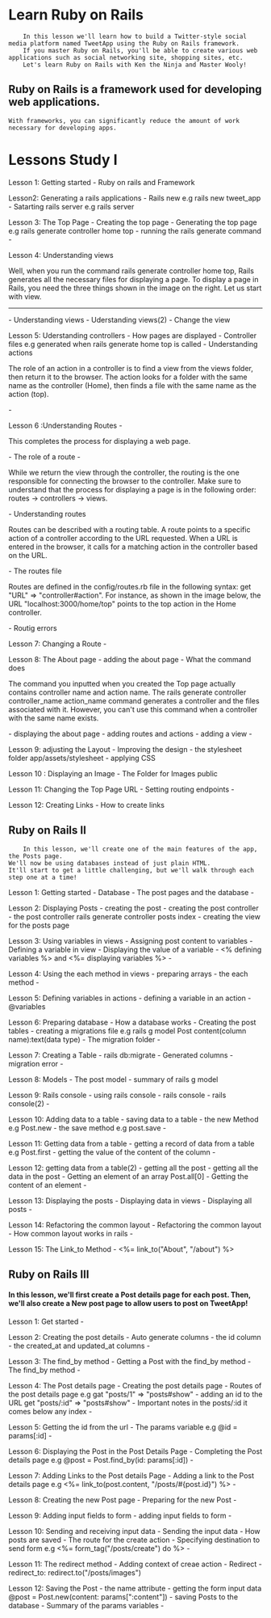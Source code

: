 # Learn Ruby on Rails
```
    In this lesson we'll learn how to build a Twitter-style social media platform named TweetApp using the Ruby on Rails framework.
    If you master Ruby on Rails, you'll be able to create various web applications such as social networking site, shopping sites, etc.
    Let's learn Ruby on Rails with Ken the Ninja and Master Wooly!
```
## Ruby on Rails is a framework used for developing web applications. 
    With frameworks, you can significantly reduce the amount of work necessary for developing apps.
# Lessons Study I

Lesson 1: Getting started
    -  Ruby on rails and Framework

Lesson2: Generating a rails applications
    -  Rails new e.g rails new tweet_app
    -  Satarting rails server e.g rails server

Lesson 3: The Top Page
    -  Creating the top page
    -  Generating the top page e.g rails generate controller home top
    -  running the rails generate command 
    -  

Lesson 4: Understanding views
    <p>Well, when you run the command rails generate controller home top, Rails generates all the necessary files for displaying a page.
        To display a page in Rails, you need the three things shown in the image on the right.
        Let us start with view.</p>
    <hr/>
    -  Understanding views
    -  Uderstanding views(2)
    -  Change the view

Lesson 5: Uderstanding controllers
    -  How pages are displayed
    -  Controller files e.g generated when rails generate home top is called
    -  Understanding actions <p>
The role of an action in a controller is to find a view from the views folder, then return it to the browser. The action looks for a folder with the same name as the controller (Home), then finds a file with the same name as the action (top).</p>
    -  

Lesson 6 :Understanding Routes
    -  <p>This completes the process for displaying a web page.</p>
    -  The role of a route
    -  <p>While we return the view through the controller, the routing is the one responsible for connecting the browser to the controller. Make sure to understand that the process for displaying a page is in the following order: routes → controllers → views.</p>
    -  Understanding routes <p>Routes can be described with a routing table. A route points to a specific action of a controller according to the URL requested. When a URL is entered in the browser, it calls for a matching action in the controller based on the URL.</p>
    -  The routes file <p>
Routes are defined in the config/routes.rb file in the following syntax: get "URL" => "controller#action". For instance, as shown in the image below, the URL "localhost:3000/home/top" points to the top action in the Home controller.</p>
    -  Routig errors

Lesson 7: Changing a Route
    -  

Lesson 8: The About page
    -  adding the about page
    -  What the command does <p>The command you inputted when you created the Top page actually contains controller name and action name. The rails generate controller controller_name action_name command generates a controller and the files associated with it. However, you can't use this command when a controller with the same name exists.</p>
    -  displaying the about page
    -  adding routes and actions
    -  adding a view 
    -  

Lesson 9: adjusting the Layout
    -  Improving the design
    -  the stylesheet folder app/assets/stylesheet
    -  applying CSS

Lesson 10 : Displaying an Image
    -  The Folder for Images public

Lesson 11: Changing the Top Page URL
    -  Setting routing endpoints 
    -  

Lesson 12: Creating Links
    -  How to create links


## Ruby on Rails Ⅱ
```
    In this lesson, we'll create one of the main features of the app, the Posts page.
We'll now be using databases instead of just plain HTML.
It'll start to get a little challenging, but we'll walk through each step one at a time!
```

Lesson 1: Getting started
    -  Database
    -  The post pages and the database
    -  

Lesson 2: Displaying Posts
    -  creating the post
    -  creating the post controller
    -  the post controller rails generate controller posts index
    -  creating the view for the posts page

Lesson 3: Using variables in views
    -  Assigning post content to variables 
    -  Defining a variable in view
    -  Displaying the value of a variable
    -  <% defining variables %> and <%= displaying variables %>
    -  

Lesson 4: Using the each method in views 
    -  preparing arrays
    -  the each method
    -  

Lesson 5: Defining variables in actions
    -  defining a variable in an action
    -  @variables 

Lesson 6: Preparing database
    -  How a database works 
    -  Creating the post tables 
    -  creating a migrations file e.g rails g model Post content(column name):text(data type)
    -  The migration folder
    -  

Lesson 7: Creating a Table
    -  rails db:migrate
    -  Generated columns
    -  migration error
    -  

Lesson 8: Models
    -  The post model
    -  summary of rails g model

Lesson 9: Rails console
    -  using rails console
    -  rails console
    -  rails console(2)
    -  

Lesson 10: Adding data to a table
    -  saving data to a table
    -  the new Method e.g Post.new
    -  the save method e.g post.save
    -  

Lesson 11: Getting data from a table
    -  getting a record of data from a table e.g Post.first
    -  getting the value of the content of the column
    -  

Lesson 12: getting data from a table(2)
    -  getting all the post 
    -  getting all the data in the post 
    -  Getting an element of an array Post.all[0]
    -  Getting the content of an element
    -  

Lesson 13: Displaying the posts
    -  Displaying data in views
    -  Displaying all posts
    -  

Lesson 14: Refactoring the common layout
    -  Refactoring the common layout
    -  How common layout works in rails
    -  

Lesson 15: The Link_to Method
    -  <%= link_to("About", "/about") %>

## Ruby on Rails Ⅲ
<h4>
    In this lesson, we'll first create a Post details page for each post.
    Then, we'll also create a New post page to allow users to post on TweetApp!
</h4>

Lesson 1: Get started
    -  

Lesson 2: Creating the post details
    -  Auto generate columns
    -  the id column
    -  the created_at and updated_at columns
    -  

Lesson 3: The find_by method
    -  Getting a Post with the find_by method
    -  The find_by method
    -  

Lesson 4: The Post details page
    -  Creating the post details page
    -  Routes of the post details page e.g gat "posts/1" => "posts#show"
    -  adding an id to the URL get "posts/:id" => "posts#show"
    -  Important notes in the posts/:id it comes below any index
    -  

Lesson 5: Getting the id from the url
    -  The params variable e.g @id = params[:id]
    -  

Lesson 6: Displaying the Post in the Post Details Page
    -  Completing the Post details page e.g @post = Post.find_by(id: params[:id])
    -  

Lesson 7: Adding Links to the Post details Page
    -  Adding a link to the Post details page e.g <%= link_to(post.content, "/posts/#{post.id}") %>
    -  

Lesson 8: Creating the new Post page
    -  Preparing for the new Post
    -  

Lesson 9: Adding input fields to form
    -  adding input fields to form
    -  

Lesson 10: Sending and receiving input data
    -  Sending the input data
    -  How posts are saved
    -  The route for the create action
    -  Specifying destination to send form e.g <%= form_tag("/posts/create") do %>
    -  

Lesson 11: The redirect method
    -  Adding context of creae action
    -  Redirect
    -  redirect_to: redirect.to("/posts/images")

Lesson 12: Saving the Post
    -  the name attribute
    -  getting the form input data @post = Post.new(content: params[":content"])
    -  saving Posts to the database
    -  Summary of the params variables
    -  